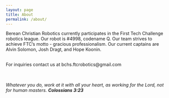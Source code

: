 ```yaml
---
layout: page
title: About
permalink: /about/
---
```


<div class="wrapper">
	Berean Christian Robotics currently participates in the First Tech Challenge robotics league. Our robot is #4998, codename Q. Our team strives to achieve FTC’s motto - gracious professionalism. Our current captains are Alvin Solomon, Josh Dragt, and Hope Koonin.
	<br>
	<br>
	<p>For inquiries contact us at bchs.ftcrobotics@gmail.com</p>
	<br>
	<br>
	<i>Whatever you do, work at it with all your heart, as working for the Lord, not for human masters.</i>
	<i><strong>Colossians 3:23</strong></i>
</div>